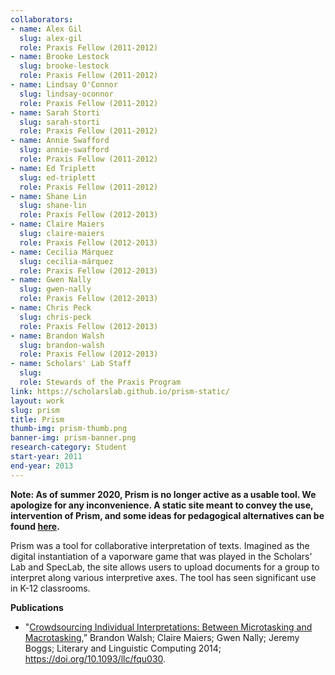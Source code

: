 ```yaml
---
collaborators: 
- name: Alex Gil
  slug: alex-gil
  role: Praxis Fellow (2011-2012)
- name: Brooke Lestock
  slug: brooke-lestock
  role: Praxis Fellow (2011-2012)
- name: Lindsay O'Connor
  slug: lindsay-oconnor
  role: Praxis Fellow (2011-2012)
- name: Sarah Storti
  slug: sarah-storti
  role: Praxis Fellow (2011-2012)
- name: Annie Swafford
  slug: annie-swafford
  role: Praxis Fellow (2011-2012)
- name: Ed Triplett 
  slug: ed-triplett
  role: Praxis Fellow (2011-2012)
- name: Shane Lin
  slug: shane-lin
  role: Praxis Fellow (2012-2013)
- name: Claire Maiers
  slug: claire-maiers
  role: Praxis Fellow (2012-2013)
- name: Cecilia Márquez
  slug: cecilia-márquez
  role: Praxis Fellow (2012-2013)
- name: Gwen Nally 
  slug: gwen-nally
  role: Praxis Fellow (2012-2013)
- name: Chris Peck
  slug: chris-peck
  role: Praxis Fellow (2012-2013)
- name: Brandon Walsh
  slug: brandon-walsh
  role: Praxis Fellow (2012-2013)
- name: Scholars' Lab Staff
  slug:
  role: Stewards of the Praxis Program
link: https://scholarslab.github.io/prism-static/
layout: work
slug: prism
title: Prism
thumb-img: prism-thumb.png
banner-img: prism-banner.png
research-category: Student
start-year: 2011
end-year: 2013
---
```


**Note: As of summer 2020, Prism is no longer active as a usable tool. We apologize for any inconvenience. A static site meant to convey the use, intervention of Prism, and some ideas for pedagogical alternatives can be found [here](https://scholarslab.github.io/prism-static/).**


Prism was a tool for collaborative interpretation of texts. Imagined as the digital instantiation of a vaporware game that was played in the Scholars' Lab and SpecLab, the site allows users to upload documents for a group to interpret along various interpretive axes. The tool has seen significant use in K-12 classrooms.

**Publications**

* "[Crowdsourcing Individual Interpretations: Between Microtasking and Macrotasking](https://doi.org/10.1093/llc/fqu030),” Brandon Walsh; Claire Maiers; Gwen Nally; Jeremy Boggs; Literary and Linguistic Computing 2014; https://doi.org/10.1093/llc/fqu030.